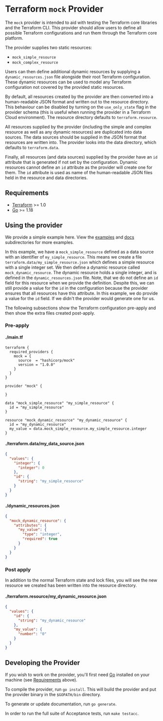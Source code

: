 # Terraform `mock` Provider

The `mock` provider is intended to aid with testing the Terraform core libraries
and the Terraform CLI. This provider should allow users to define all possible 
Terraform configurations and run them through the Terraform core platform.

The provider supplies two static resources:

- `mock_simple_resource`
- `mock_complex_resource`
 
Users can then define additional dynamic resources by supplying a 
`dynamic_resources.json` file alongside their root Terraform configuration. 
These dynamic resources can be used to model any Terraform configuration not
covered by the provided static resources.

By default, all resources created by the provider are then converted into a 
human-readable JSON format and written out to the resource directory. This 
behaviour can be disabled by turning on the `use_only_state` flag in the 
provider schema (this is useful when running the provider in a Terraform Cloud
environment). The resource directory defaults to `terraform.resource`.

All resources supplied by the provider (including the simple and 
complex resource as well as any dynamic resources) are duplicated into data 
sources. The data sources should be supplied in the JSON format that resources
are written into. The provider looks into the data directory, which defaults to
`terraform.data`.

Finally, all resources (and data sources) supplied by the provider have an `id` 
attribute that is generated if not set by the configuration. Dynamic resources 
cannot define an `id` attribute as the provider will create one for them. The 
`id` attribute is used as name of the human-readable JSON files held in the
resource and data directories.

## Requirements

- [Terraform](https://www.terraform.io/downloads.html) >= 1.0
- [Go](https://golang.org/doc/install) >= 1.18

## Using the provider

We provide a simple example here. View the [examples](./examples) and 
[docs](./docs) subdirectories for more examples.

In this example, we have a `mock_simple_resource` defined as a data source with
an identifier of `my_simple_resource`. This means we create a file 
`terraform.data/my_simple_resource.json` which defines a simple resource with
a single integer set. We then define a dynamic resource called 
`mock_dynamic_resource`. The dynamic resource holds a single integer, and is 
defined in the `dynamic_resources.json` file. Note, that we do not define an 
`id` field for this resource when we provide the definition. Despite this, we
can still provide a value for the `id` in the configuration because the provider
ensures that all resources have this attribute. In this example, we do provide
a value for the `id` field. If we didn't the provider would generate one for us.

The following subsections show the Terraform configuration pre-apply and then
show the extra files created post-apply.

### Pre-apply

#### **./main.tf**
```hcl
terraform {
  required_providers {
    mock = {
      source  = "hashicorp/mock"
      version = "1.0.0"
    }
  }
}

provider "mock" {
  
}

data "mock_simple_resource" "my_simple_resource" {
  id = "my_simple_resource"
}

resource "mock_dynamic_resource" "my_dynamic_resource" {
  id = "my_dynamic_resource"
  my_value = data.mock_simple_resource.my_simple_resource.integer
}
```

#### **./terraform.data/my_data_source.json**
```json
{
  "values": {
    "integer": {
      "integer": 0
    },
    "id": {
      "string": "my_simple_resource"
    }
  }
}
```

#### **./dynamic_resources.json**
```json
{
  "mock_dynamic_resource": {
    "attributes": {
      "my_value": {
        "type": "integer",
        "required": true
      }
    }
  }
}
```

### Post apply

In addition to the normal Terraform state and lock files, you will see the new
resource we created has been written into the resource directory.

#### **./terraform.resource/my_dynamic_resource.json**
```json
{
  "values": {
    "id": {
      "string": "my_dynamic_resource"
    },
    "my_value": {
      "number": "0"
    }
  }
}
```


## Developing the Provider

If you wish to work on the provider, you'll first need 
[Go](http://www.golang.org) installed on your machine 
(see [Requirements](#requirements) above).

To compile the provider, run `go install`. This will build the provider and put 
the provider binary in the `$GOPATH/bin` directory.

To generate or update documentation, run `go generate`.

In order to run the full suite of Acceptance tests, run `make testacc`.
